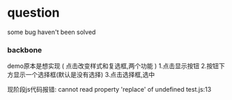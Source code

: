 # question
some bug haven't been solved
### backbone
demo原本是想实现 ( 点击改变样式和复选框,两个功能 )
1.点击显示按钮
2.按钮下方显示一个选择框(默认是没有选择)
3.点击选择框,选中

现阶段js代码报错:
cannot read property 'replace' of undefined 
test.js:13
